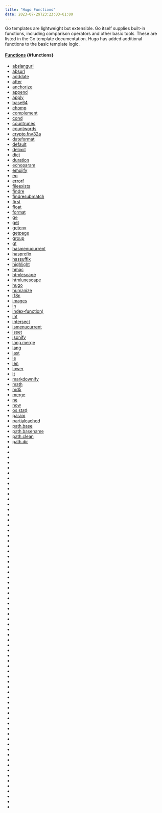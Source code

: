 ```yaml
---
title: "Hugo Functions"
date: 2023-07-29T23:23:03+01:00
---
```


Go templates are lightweight but extensible. Go itself supplies built-in functions, including comparison operators and other basic tools. These are listed in the Go template documentation. Hugo has added additional functions to the basic template logic.

#### [Functions](https://gohugo.io/functions) {#functions}
+ [abslangurl](https://gohugo.io/functions/abslangurl)
+ [absurl](https://gohugo.io/functions/absurl)
+ [adddate](https://gohugo.io/functions/adddate)
+ [after](https://gohugo.io/functions/after)
+ [anchorize](https://gohugo.io/functions/anchorize)
+ [append](https://gohugo.io/functions/append)
+ [apply](https://gohugo.io/functions/apply)
+ [base64](https://gohugo.io/functions/base64)
+ [chomp](https://gohugo.io/functions/chomp)
+ [complement](https://gohugo.io/functions/complement)
+ [cond](https://gohugo.io/functions/cond)
+ [countrunes](https://gohugo.io/functions/countrunes)
+ [countwords](https://gohugo.io/functions/countwords)
+ [crypto.fnv32a](https://gohugo.io/functions/crypto.fnv32a)
+ [dateformat](https://gohugo.io/functions/dateformat)
+ [default](https://gohugo.io/functions/default)
+ [delimit](https://gohugo.io/functions/delimit)
+ [dict](https://gohugo.io/functions/dict)
+ [duration](https://gohugo.io/functions/duration)
+ [echoparam](https://gohugo.io/functions/echoparam)
+ [emojify](https://gohugo.io/functions/emojify)
+ [eq](https://gohugo.io/functions/eq)
+ [errorf](https://gohugo.io/functions/errorf)
+ [fileexists](https://gohugo.io/functions/fileexists)
+ [findre](https://gohugo.io/functions/findre)
+ [findresubmatch](https://gohugo.io/functions/findresubmatch)
+ [first](https://gohugo.io/functions/first)
+ [float](https://gohugo.io/functions/float)
+ [format](https://gohugo.io/functions/format)
+ [ge](https://gohugo.io/functions/ge)
+ [get](https://gohugo.io/functions/get)
+ [getenv](https://gohugo.io/functions/getenv)
+ [getpage](https://gohugo.io/functions/getpage)
+ [group](https://gohugo.io/functions/group)
+ [gt](https://gohugo.io/functions/gt)
+ [hasmenucurrent](https://gohugo.io/functions/hasmenucurrent)
+ [hasprefix](https://gohugo.io/functions/hasprefix)
+ [hassuffix](https://gohugo.io/functions/hassuffix)
+ [highlight](https://gohugo.io/functions/highlight)
+ [hmac](https://gohugo.io/functions/hmac)
+ [htmlescape](https://gohugo.io/functions/htmlescape)
+ [htmlunescape](https://gohugo.io/functions/htmlunescape)
+ [hugo](https://gohugo.io/functions/hugo)
+ [humanize](https://gohugo.io/functions/humanize)
+ [i18n](https://gohugo.io/functions/i18n)
+ [images](https://gohugo.io/functions/images)
+ [in](https://gohugo.io/functions/in)
+ [index-function)](https://gohugo.io/functions/index-function)
+ [int](https://gohugo.io/functions/int)
+ [intersect](https://gohugo.io/functions/intersect)
+ [ismenucurrent](https://gohugo.io/functions/ismenucurrent)
+ [isset](https://gohugo.io/functions/isset)
+ [jsonify](https://gohugo.io/functions/jsonify)
+ [lang.merge](https://gohugo.io/functions/lang.merge)
+ [lang](https://gohugo.io/functions/lang)
+ [last](https://gohugo.io/functions/last)
+ [le](https://gohugo.io/functions/le)
+ [len](https://gohugo.io/functions/len)
+ [lower](https://gohugo.io/functions/lower)
+ [lt](https://gohugo.io/functions/lt)
+ [markdownify](https://gohugo.io/functions/markdownify)
+ [math](https://gohugo.io/functions/math)
+ [md5](https://gohugo.io/functions/md5)
+ [merge](https://gohugo.io/functions/merge)
+ [ne](https://gohugo.io/functions/ne)
+ [now](https://gohugo.io/functions/now)
+ [os.stat)](https://gohugo.io/functions/os.stat)
+ [param](https://gohugo.io/functions/param)
+ [partialcached](https://gohugo.io/functions/partialcached)
+ [path.base](https://gohugo.io/functions/path.base)
+ [path.basename](https://gohugo.io/functions/path.basename)
+ [path.clean](https://gohugo.io/functions/path.clean)
+ [path.dir](https://gohugo.io/functions/path.dir)
+ [](https://gohugo.io/functions/path.ext)
+ [](https://gohugo.io/functions/path.join)
+ [](https://gohugo.io/functions/path.split)
+ [](https://gohugo.io/functions/plainify)
+ [](https://gohugo.io/functions/pluralize)
+ [](https://gohugo.io/functions/print)
+ [](https://gohugo.io/functions/printf)
+ [](https://gohugo.io/functions/println)
+ [](https://gohugo.io/functions/querify)
+ [](https://gohugo.io/functions/range)
+ [](https://gohugo.io/functions/readdir)
+ [](https://gohugo.io/functions/readfile)
+ [](https://gohugo.io/functions/ref)
+ [](https://gohugo.io/functions/reflect.ismap)
+ [](https://gohugo.io/functions/reflect.isslice)
+ [](https://gohugo.io/functions/rellangurl)
+ [](https://gohugo.io/functions/relref)
+ [](https://gohugo.io/functions/relurl)
+ [](https://gohugo.io/functions/render)
+ [](https://gohugo.io/functions/renderstring)
+ [](https://gohugo.io/functions/replace)
+ [](https://gohugo.io/functions/replacere)
+ [](https://gohugo.io/functions/safecss)
+ [](https://gohugo.io/functions/safehtml)
+ [](https://gohugo.io/functions/safehtmlattr)
+ [](https://gohugo.io/functions/safejs)
+ [](https://gohugo.io/functions/safeurl)
+ [](https://gohugo.io/functions/scratch)
+ [](https://gohugo.io/functions/seq)
+ [](https://gohugo.io/functions/sha)
+ [](https://gohugo.io/functions/shuffle)
+ [](https://gohugo.io/functions/singularize)
+ [](https://gohugo.io/functions/site)
+ [](https://gohugo.io/functions/slice)
+ [](https://gohugo.io/functions/slicestr)
+ [](https://gohugo.io/functions/sort)
+ [](https://gohugo.io/functions/split)
+ [](https://gohugo.io/functions/store)
+ [](https://gohugo.io/functions/string)
+ [](https://gohugo.io/functions/strings.contains)
+ [](https://gohugo.io/functions/strings.containsany)
+ [](https://gohugo.io/functions/strings.count)
+ [](https://gohugo.io/functions/strings.firstupper)
+ [](https://gohugo.io/functions/strings.hasprefix)
+ [](https://gohugo.io/functions/strings.hassuffix)
+ [](https://gohugo.io/functions/strings.repeat)
+ [](https://gohugo.io/functions/strings.runecount)
+ [](https://gohugo.io/functions/strings.trimleft)
+ [](https://gohugo.io/functions/strings.trimprefix)
+ [](https://gohugo.io/functions/strings.trimright)
+ [](https://gohugo.io/functions/strings.trimsuffix)
+ [](https://gohugo.io/functions/substr)
+ [](https://gohugo.io/functions/symdiff)
+ [](https://gohugo.io/functions/templates.exists)
+ [](https://gohugo.io/functions/time.parseduration)
+ [](https://gohugo.io/functions/time)
+ [](https://gohugo.io/functions/title)
+ [](https://gohugo.io/functions/transform.unmarshal)
+ [](https://gohugo.io/functions/trim)
+ [](https://gohugo.io/functions/truncate)
+ [](https://gohugo.io/functions/union)
+ [](https://gohugo.io/functions/uniq)
+ [](https://gohugo.io/functions/unix)
+ [](https://gohugo.io/functions/upper)
+ [](https://gohugo.io/functions/urlize)
+ [](https://gohugo.io/functions/urlquery)
+ [](https://gohugo.io/functions/urls.joinpath)
+ [](https://gohugo.io/functions/urls.parse)
+ [](https://gohugo.io/functions/where)
+ [](https://gohugo.io/functions/with)
